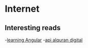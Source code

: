 # Internet

## Interesting reads

-[learning Angular](https://baldur.gitbook.io/angular/)
-[api alquran digital](https://equran.id/apidev)